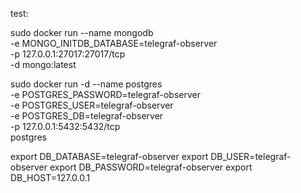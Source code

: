 test:

sudo docker run --name mongodb \
 -e MONGO_INITDB_DATABASE=telegraf-observer \
 -p 127.0.0.1:27017:27017/tcp \
 -d mongo:latest

sudo docker run -d --name postgres \
    -e POSTGRES_PASSWORD=telegraf-observer \
    -e POSTGRES_USER=telegraf-observer \
    -e POSTGRES_DB=telegraf-observer \
    -p 127.0.0.1:5432:5432/tcp \
    postgres

export DB_DATABASE=telegraf-observer
export DB_USER=telegraf-observer
export DB_PASSWORD=telegraf-observer
export DB_HOST=127.0.0.1
